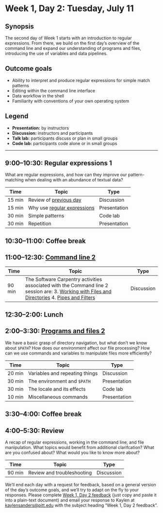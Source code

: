 # Week 1, Day 2: Tuesday, July 11
## Synopsis

The second day of Week 1 starts with an introduction to regular expressions. From
                there, we build on the first day’s overview of the command line and expand our
                understanding of programs and files, introducing the use of variables and data
                pipelines.

## Outcome goals
* Ability to interpret and produce regular expressions for simple match patterns
* Editing within the command line interface
* Data workflow in the shell
* Familiarity with conventions of your own operating system
## Legend

* **Presentation:** by instructors
* **Discussion:** instructors and participants
* **Talk lab:** participants discuss or plan in small groups
* **Code lab:** participants code alone or in small groups

* * *
## 9:00–10:30: Regular expressions 1

What are regular expressions, and how can they improve our pattern-matching when dealing with an abundance of textual data?

Time | Topic | Type
---- | ---- | ---- 
15 min | Review of [previous day](week_1_day_1_plan.md) | Discussion
15 min | Why use [regular expressions](regex_1.md) | Presentation
30 min | Simple patterns | Code lab
30 min | Repetition | Presentation

## 10:30–11:00: Coffee break

## 11:00–12:30: [Command line 2](command_2.md)

Time | Topic | Type
---- | ---- | ---- 
90 min | The Software Carpentry activities associated with the Command line 2 session are: 3. [Working with Files and Directories](http://swcarpentry.github.io/shell-novice/03-create/) 4. [Pipes and Filters](http://swcarpentry.github.io/shell-novice/04-pipefilter/) | Discussion

## 12:30–2:00: Lunch

## 2:00–3:30: [Programs and files 2](programs_2.md)

We have a basic grasp of directory navigation, but what don’t we know about `$PATH`? How does our environment affect our file processing? How can we use commands and variables to manipulate files more efficiently?

Time | Topic | Type
---- | ---- | ---- 
20 min | Variables and repeating things | Discussion
30 min | The environment and `$PATH` | Presentation
30 min | The locale and its effects | Code lab
10 min | Miscellaneous commands | Presentation

## 3:30–4:00: Coffee break

## 4:00–5:30: Review

A recap of regular expressions, working in the command line, and file manipulation. What topics would benefit from additional clarifcation? What are you confused about? What would you like to know more about?

Time | Topic | Type
---- | ---- | ---- 
90 min | Review and troubleshooting | Discussion

We’ll end each day with a request for feedback, based on a general version of the day’s outcome goals, and we’ll try to adapt on the fly to your responses. Please complete [Week 1, Day 2 feedback](week_1_day_2_feedback.md) (just copy and paste it into a plain-text document) and email your response to Kaylen at [kaylensanders@pitt.edu](mailto:kaylensanders@pitt.edu) with the subject heading “Week 1, Day 2 feedback”.